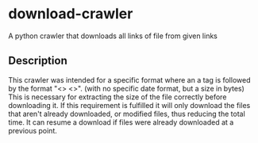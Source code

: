 # download-crawler
A python crawler that downloads all links of file from given links


## Description
This crawler was intended for a specific format where an a tag is followed by the format "<<date>> <<size>>". (with no specific date format, but a size in bytes)
This is necessary for extracting the size of the file correctly before downloading it.
If this requirement is fulfilled it will only download the files that aren't already downloaded, or modified files, thus reducing the total time.
It can resume a download if files were already downloaded at a previous point.
